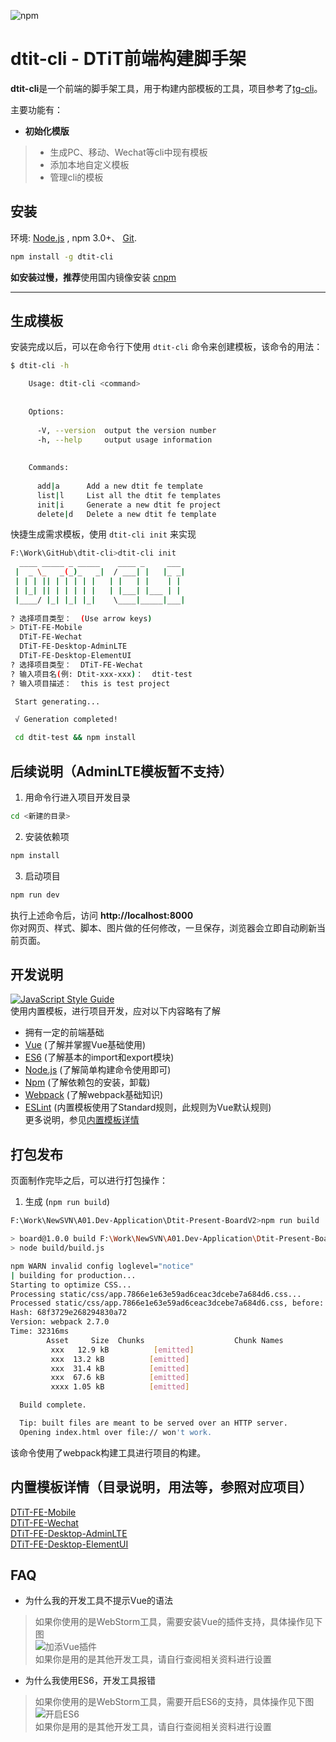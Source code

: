 
![npm](https://nodei.co/npm/dtit-cli.png?downloads=true)

# dtit-cli - DTiT前端构建脚手架

**dtit-cli**是一个前端的脚手架工具，用于构建内部模板的工具，项目参考了[tg-cli](https://nodei.co/npm/dtit-cli.png?downloads=true)。

主要功能有：

* **初始化模版**
> - 生成PC、移动、Wechat等cli中现有模板
>- 添加本地自定义模板
>- 管理cli的模板

## 安装
环境: [Node.js](https://nodejs.org/en/download/) , npm  3.0+、 [Git](https://git-scm.com/).

``` bash
npm install -g dtit-cli
```



**如安装过慢，推荐**使用国内镜像安装 [cnpm](https://cnpmjs.org/)

----------

## 生成模板

安装完成以后，可以在命令行下使用 `dtit-cli` 命令来创建模板，该命令的用法：

```bash
$ dtit-cli -h

    Usage: dtit-cli <command>
  
  
    Options:
  
      -V, --version  output the version number
      -h, --help     output usage information
  
  
    Commands:
  
      add|a      Add a new dtit fe template
      list|l     List all the dtit fe templates
      init|i     Generate a new dtit fe project
      delete|d   Delete a new dtit fe template
```

快捷生成需求模板，使用 `dtit-cli init` 来实现

```bash
F:\Work\GitHub\dtit-cli>dtit-cli init
  ____ _____ _ _____    ____ _     ___ 
 |  _ \_   _(_)_   _|  / ___| |   |_ _|
 | | | || | | | | |   | |   | |    | | 
 | |_| || | | | | |   | |___| |___ | | 
 |____/ |_| |_| |_|    \____|_____|___|
                                       
? 选择项目类型：  (Use arrow keys)
> DTiT-FE-Mobile
  DTiT-FE-Wechat
  DTiT-FE-Desktop-AdminLTE
  DTiT-FE-Desktop-ElementUI
? 选择项目类型：  DTiT-FE-Wechat
? 输入项目名(例: Dtit-xxx-xxx)：  dtit-test
? 输入项目描述：  this is test project

 Start generating...

 √ Generation completed!

 cd dtit-test && npm install

```

## 后续说明（AdminLTE模板暂不支持）

1. 用命令行进入项目开发目录

```bash
cd <新建的目录>
```

2. 安装依赖项

```bash
npm install
```

3. 启动项目

```bash
npm run dev
```

执行上述命令后，访问 **http://localhost:8000**  
你对网页、样式、脚本、图片做的任何修改，一旦保存，浏览器会立即自动刷新当前页面。

## 开发说明
[![JavaScript Style Guide](https://cdn.rawgit.com/standard/standard/master/badge.svg)](https://github.com/standard/standard)  
使用内置模板，进行项目开发，应对以下内容略有了解
* 拥有一定的前端基础  
* [Vue](https://cn.vuejs.org/) (了解并掌握Vue基础使用)  
* [ES6](http://es6.ruanyifeng.com/) (了解基本的import和export模块)  
* [Node.js](http://nodejs.cn/api/) (了解简单构建命令使用即可)  
* [Npm](https://docs.npmjs.com/) (了解依赖包的安装，卸载)  
* [Webpack](https://webpack.js.org/) (了解webpack基础知识)
* [ESLint](https://eslint.org/) (内置模板使用了Standard规则，此规则为Vue默认规则)  
更多说明，参见[内置模板详情](#内置模板详情)

## 打包发布

页面制作完毕之后，可以进行打包操作：

1. 生成 (`npm run build`)
```bash
F:\Work\NewSVN\A01.Dev-Application\Dtit-Present-BoardV2>npm run build

> board@1.0.0 build F:\Work\NewSVN\A01.Dev-Application\Dtit-Present-BoardV2
> node build/build.js

npm WARN invalid config loglevel="notice"
| building for production...
Starting to optimize CSS...
Processing static/css/app.7866e1e63e59ad6ceac3dcebe7a684d6.css...
Processed static/css/app.7866e1e63e59ad6ceac3dcebe7a684d6.css, before: 168491, after: 166355, ratio: 98.73%
Hash: 68f3729e268294830a72
Version: webpack 2.7.0
Time: 32316ms
        Asset     Size  Chunks                    Chunk Names
         xxx   12.9 kB          [emitted]         
         xxx  13.2 kB          [emitted]         
         xxx  31.4 kB          [emitted]         
         xxx  67.6 kB          [emitted]         
         xxxx 1.05 kB          [emitted]         

  Build complete.

  Tip: built files are meant to be served over an HTTP server.
  Opening index.html over file:// won't work.
```
该命令使用了webpack构建工具进行项目的构建。


## 内置模板详情（目录说明，用法等，参照对应项目）
[DTiT-FE-Mobile](https://github.com/Datatellit/DTiT-FE-Mobile.git)  
[DTiT-FE-Wechat](https://github.com/Datatellit/DTiT-FE-Wechat.git)  
[DTiT-FE-Desktop-AdminLTE](https://github.com/Datatellit/DTiT-FE-Desktop-AdminLTE.git)  
[DTiT-FE-Desktop-ElementUI](https://github.com/Datatellit/DTiT-FE-Desktop-ElementUI.git)

## FAQ
* 为什么我的开发工具不提示Vue的语法
> 如果你使用的是WebStorm工具，需要安装Vue的插件支持，具体操作见下图  
![加添Vue插件](https://datatellit.github.io/DTiT-FE-Desktop-AdminLTE/dist/img/installvue.png)  
如果你是用的是其他开发工具，请自行查阅相关资料进行设置  

* 为什么我使用ES6，开发工具报错
> 如果你使用的是WebStorm工具，需要开启ES6的支持，具体操作见下图  
![开启ES6](https://datatellit.github.io/DTiT-FE-Desktop-AdminLTE/dist/img/enablees6.png)  
如果你是用的是其他开发工具，请自行查阅相关资料进行设置
